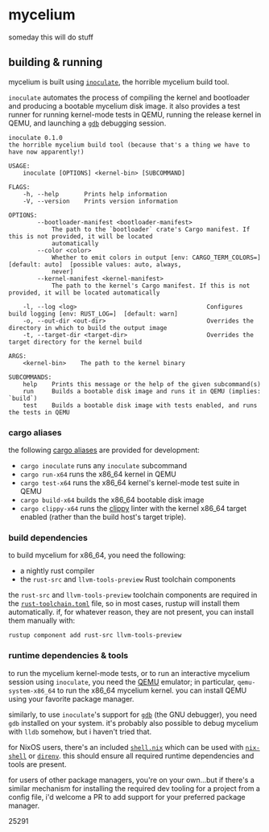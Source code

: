 # mycelium

someday this will do stuff

## building & running

mycelium is built using [`inoculate`], the horrible mycelium build tool.

`inoculate` automates the process of compiling the kernel and bootloader and
producing a bootable mycelium disk image. it also provides a test runner for
running kernel-mode tests in QEMU, running the release kernel in QEMU, and
launching a [`gdb`] debugging session.

```text
inoculate 0.1.0
the horrible mycelium build tool (because that's a thing we have to have now apparently!)

USAGE:
    inoculate [OPTIONS] <kernel-bin> [SUBCOMMAND]

FLAGS:
    -h, --help       Prints help information
    -V, --version    Prints version information

OPTIONS:
        --bootloader-manifest <bootloader-manifest>
            The path to the `bootloader` crate's Cargo manifest. If this is not provided, it will be located
            automatically
        --color <color>
            Whether to emit colors in output [env: CARGO_TERM_COLORS=]  [default: auto]  [possible values: auto, always,
            never]
        --kernel-manifest <kernel-manifest>
            The path to the kernel's Cargo manifest. If this is not provided, it will be located automatically

    -l, --log <log>                                    Configures build logging [env: RUST_LOG=]  [default: warn]
    -o, --out-dir <out-dir>                            Overrides the directory in which to build the output image
    -t, --target-dir <target-dir>                      Overrides the target directory for the kernel build

ARGS:
    <kernel-bin>    The path to the kernel binary

SUBCOMMANDS:
    help    Prints this message or the help of the given subcommand(s)
    run     Builds a bootable disk image and runs it in QEMU (implies: `build`)
    test    Builds a bootable disk image with tests enabled, and runs the tests in QEMU
```

[`inoculate`]: https://github.com/hawkw/mycelium/tree/main/inoculate

### cargo aliases

the following [cargo aliases] are provided for development:

- `cargo inoculate` runs any `inoculate` subcommand
- `cargo run-x64` runs the x86_64 kernel in QEMU
- `cargo test-x64` runs the x86_64 kernel's kernel-mode test suite in QEMU
- `cargo build-x64` builds the x86_64 bootable disk image
- `cargo clippy-x64` runs the [clippy] linter with the kernel x86_64 target
  enabled (rather than the build host's target triple).

[cargo aliases]: https://github.com/hawkw/mycelium/blob/main/.cargo/config
[clippy]: https://github.com/rust-lang/rust-clippy

### build dependencies

to build mycelium for x86_64, you need the following:

- a nightly rust compiler
- the `rust-src` and `llvm-tools-preview` Rust toolchain components

the `rust-src` and `llvm-tools-preview` toolchain components are required in the
[`rust-toolchain.toml`] file, so in most cases, rustup will install them
automatically. if, for whatever reason, they are not present, you can install
them manually with:

```shell
rustup component add rust-src llvm-tools-preview
```

[`rust-toolchain.toml`]: https://github.com/hawkw/mycelium/blob/main/rust-toolchain.toml

### runtime dependencies & tools

to run the mycelium kernel-mode tests, or to run an interactive mycelium session
using `inoculate`, you need the [QEMU] emulator; in particular,
`qemu-system-x86_64` to run the x86_64 mycelium kernel. you can install QEMU
using your favorite package manager.

similarly, to use `inoculate`'s support for [`gdb`] (the GNU debugger), you need
`gdb` installed on your system. it's probably also possible to debug mycelium with
`lldb` somehow, but i haven't tried that.

for NixOS users, there's an included [`shell.nix`] which can be used with
[`nix-shell`] or [`direnv`]. this should ensure all required runtime
dependencies and tools are present.

for users of other package managers, you're on your own...but if there's a
similar mechanism for installing the required dev tooling for a project from a
config file, i'd welcome a PR to add support for your preferred package manager.

[QEMU]: https://www.qemu.org/
[`gdb`]: https://www.gnu.org/software/gdb/
[`shell.nix`]: https://github.com/hawkw/mycelium/blob/main/shell.nix
[`nix-shell`]: https://nixos.wiki/wiki/Development_environment_with_nix-shell
[`direnv`]: https://direnv.net/
25291
